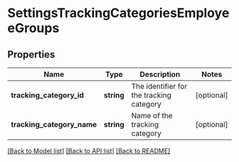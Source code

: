 # SettingsTrackingCategoriesEmployeeGroups

## Properties
Name | Type | Description | Notes
------------ | ------------- | ------------- | -------------
**tracking_category_id** | **string** | The identifier for the tracking category | [optional] 
**tracking_category_name** | **string** | Name of the tracking category | [optional] 

[[Back to Model list]](../README.md#documentation-for-models) [[Back to API list]](../README.md#documentation-for-api-endpoints) [[Back to README]](../README.md)


